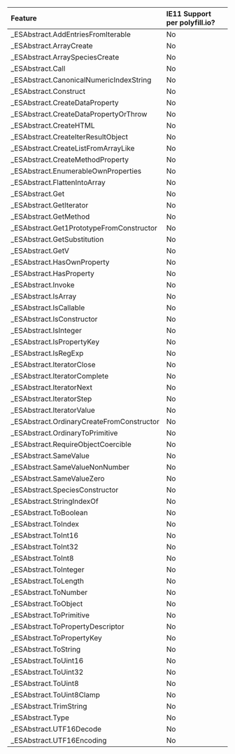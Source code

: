 | Feature                                   | IE11 Support per polyfill.io? |
|:------------------------------------------|:------------------------------|
| _ESAbstract.AddEntriesFromIterable        | No                            |
| _ESAbstract.ArrayCreate                   | No                            |
| _ESAbstract.ArraySpeciesCreate            | No                            |
| _ESAbstract.Call                          | No                            |
| _ESAbstract.CanonicalNumericIndexString   | No                            |
| _ESAbstract.Construct                     | No                            |
| _ESAbstract.CreateDataProperty            | No                            |
| _ESAbstract.CreateDataPropertyOrThrow     | No                            |
| _ESAbstract.CreateHTML                    | No                            |
| _ESAbstract.CreateIterResultObject        | No                            |
| _ESAbstract.CreateListFromArrayLike       | No                            |
| _ESAbstract.CreateMethodProperty          | No                            |
| _ESAbstract.EnumerableOwnProperties       | No                            |
| _ESAbstract.FlattenIntoArray              | No                            |
| _ESAbstract.Get                           | No                            |
| _ESAbstract.GetIterator                   | No                            |
| _ESAbstract.GetMethod                     | No                            |
| _ESAbstract.Get1PrototypeFromConstructor   | No                            |
| _ESAbstract.GetSubstitution               | No                            |
| _ESAbstract.GetV                          | No                            |
| _ESAbstract.HasOwnProperty                | No                            |
| _ESAbstract.HasProperty                   | No                            |
| _ESAbstract.Invoke                        | No                            |
| _ESAbstract.IsArray                       | No                            |
| _ESAbstract.IsCallable                    | No                            |
| _ESAbstract.IsConstructor                 | No                            |
| _ESAbstract.IsInteger                     | No                            |
| _ESAbstract.IsPropertyKey                 | No                            |
| _ESAbstract.IsRegExp                      | No                            |
| _ESAbstract.IteratorClose                 | No                            |
| _ESAbstract.IteratorComplete              | No                            |
| _ESAbstract.IteratorNext                  | No                            |
| _ESAbstract.IteratorStep                  | No                            |
| _ESAbstract.IteratorValue                 | No                            |
| _ESAbstract.OrdinaryCreateFromConstructor | No                            |
| _ESAbstract.OrdinaryToPrimitive           | No                            |
| _ESAbstract.RequireObjectCoercible        | No                            |
| _ESAbstract.SameValue                     | No                            |
| _ESAbstract.SameValueNonNumber            | No                            |
| _ESAbstract.SameValueZero                 | No                            |
| _ESAbstract.SpeciesConstructor            | No                            |
| _ESAbstract.StringIndexOf                 | No                            |
| _ESAbstract.ToBoolean                     | No                            |
| _ESAbstract.ToIndex                       | No                            |
| _ESAbstract.ToInt16                       | No                            |
| _ESAbstract.ToInt32                       | No                            |
| _ESAbstract.ToInt8                        | No                            |
| _ESAbstract.ToInteger                     | No                            |
| _ESAbstract.ToLength                      | No                            |
| _ESAbstract.ToNumber                      | No                            |
| _ESAbstract.ToObject                      | No                            |
| _ESAbstract.ToPrimitive                   | No                            |
| _ESAbstract.ToPropertyDescriptor          | No                            |
| _ESAbstract.ToPropertyKey                 | No                            |
| _ESAbstract.ToString                      | No                            |
| _ESAbstract.ToUint16                      | No                            |
| _ESAbstract.ToUint32                      | No                            |
| _ESAbstract.ToUint8                       | No                            |
| _ESAbstract.ToUint8Clamp                  | No                            |
| _ESAbstract.TrimString                    | No                            |
| _ESAbstract.Type                          | No                            |
| _ESAbstract.UTF16Decode                   | No                            |
| _ESAbstract.UTF16Encoding                 | No                            |
